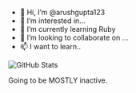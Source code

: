 - 👋 Hi, I’m @arushgupta123
- 👀 I’m interested in...
- 🌱 I’m currently learning Ruby
- 💞️ I’m looking to collaborate on ...
- 📫 I want to learn..

<!---
arushgupta123/arushgupta123 is a ✨ special ✨ repository because its `README.md` (this file) appears on your GitHub profile.
You can click the Preview link to take a look at your changes.
--->

![GitHub Stats](https://github-readme-stats.vercel.app/api?username=arushgupta123&theme=radical&show=discussions_started)

Going to be MOSTLY inactive.
